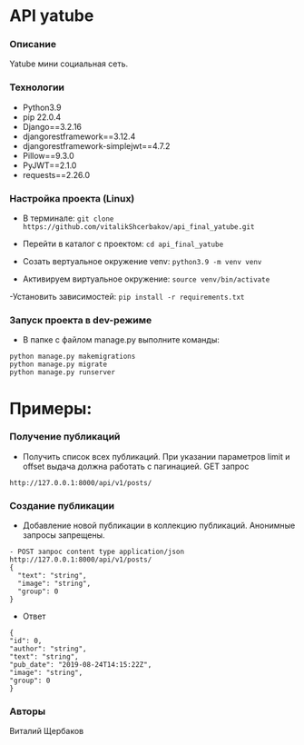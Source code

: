 
# API yatube

### Описание
Yatube мини социальная сеть.

### Технологии
- Python3.9
- pip 22.0.4
- Django==3.2.16
- djangorestframework==3.12.4
- djangorestframework-simplejwt==4.7.2
- Pillow==9.3.0
- PyJWT==2.1.0
- requests==2.26.0

### Настройка проекта (Linux)
- В терминале:
```git clone https://github.com/vitalikShcerbakov/api_final_yatube.git```

- Перейти в каталог с проектом:
```cd api_final_yatube```

- Cозать вертуальное окружение venv:
```python3.9 -m venv venv```

- Активируем виртуальное окружение:
```source venv/bin/activate```

-Установить зависимостей:
```pip install -r requirements.txt```

### Запуск проекта в dev-режиме

- В папке с файлом manage.py выполните команды:
```
python manage.py makemigrations
python manage.py migrate
python manage.py runserver

```

# Примеры:
### Получение публикаций
- Получить список всех публикаций. При указании параметров limit и offset выдача должна работать с пагинацией.
GET запрос
```
http://127.0.0.1:8000/api/v1/posts/
```

### Создание публикации
- Добавление новой публикации в коллекцию публикаций. Анонимные запросы запрещены.
```
- POST запрос content type application/json
http://127.0.0.1:8000/api/v1/posts/
{
  "text": "string",
  "image": "string",
  "group": 0
}
```
- Ответ 
```
{
"id": 0,
"author": "string",
"text": "string",
"pub_date": "2019-08-24T14:15:22Z",
"image": "string",
"group": 0
}
```
### Авторы
Виталий Щербаков
<img src="https://komarev.com/ghpvc/?username=vitalikShcerbakov&style=flat-square&color=blue" alt=""/>
